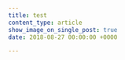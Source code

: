 ```yaml
---
title: test
content_type: article
show_image_on_single_post: true
date: 2018-08-27 00:00:00 +0000

---
```

